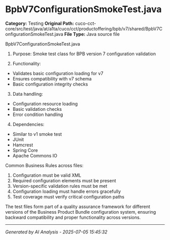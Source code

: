 # BpbV7ConfigurationSmokeTest.java

**Category:** Testing
**Original Path:** cuco-cct-core/src/test/java/at/a1ta/cuco/cct/productoffering/bpb/v7/shared/BpbV7ConfigurationSmokeTest.java
**File Type:** Java source file

BpbV7ConfigurationSmokeTest.java
1. Purpose: Smoke test class for BPB version 7 configuration validation

2. Functionality:
- Validates basic configuration loading for v7
- Ensures compatibility with v7 schema
- Basic configuration integrity checks

3. Data handling:
- Configuration resource loading
- Basic validation checks
- Error condition handling

4. Dependencies:
- Similar to v1 smoke test
- JUnit
- Hamcrest
- Spring Core
- Apache Commons IO

Common Business Rules across files:
1. Configuration must be valid XML
2. Required configuration elements must be present
3. Version-specific validation rules must be met
4. Configuration loading must handle errors gracefully
5. Test coverage must verify critical configuration paths

The test files form part of a quality assurance framework for different versions of the Business Product Bundle configuration system, ensuring backward compatibility and proper functionality across versions.

---
*Generated by AI Analysis - 2025-07-05 15:45:32*

